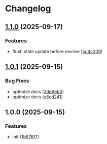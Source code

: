 # Changelog

## [1.1.0](https://github.com/simonkovtyk/use-axios/compare/v1.0.1...v1.1.0) (2025-09-17)


### Features

* flush state update before resolve ([5c4c209](https://github.com/simonkovtyk/use-axios/commit/5c4c209842c0bc55a218ea51a51ef29389ea8a49))

## [1.0.1](https://github.com/simonkovtyk/use-axios/compare/v1.0.0...v1.0.1) (2025-09-15)


### Bug Fixes

* optimize docs ([2de6eb0](https://github.com/simonkovtyk/use-axios/commit/2de6eb052172c9d86d662a86ce5efe36faac8e87))
* optimize docs ([c8cd241](https://github.com/simonkovtyk/use-axios/commit/c8cd2412f9c84d1feb1b115b33b0ce9eae70a5ca))

## 1.0.0 (2025-09-15)


### Features

* init ([1b876f7](https://github.com/simonkovtyk/use-axios/commit/1b876f782c3781af03b5a9165cb1ee6cdd071b36))

